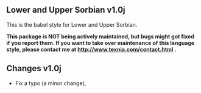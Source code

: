 Lower and Upper Sorbian v1.0j
-----------------------------

This is the babel style for Lower and Upper Sorbian.

**This package is NOT being actively maintained, but bugs might
got fixed if you report them. If you want to take over maintenance
of this language style, please contact me at
http://www.texnia.com/contact.html .**

Changes v1.0j
------------
* Fix a typo (a minor change),


